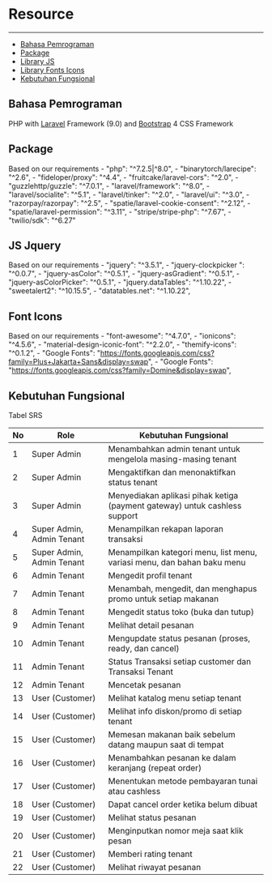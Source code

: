 # Resource

---

- [Bahasa Pemrograman](#section-1)
- [Package](#section-2)
- [Library JS](#section-3)
- [Library Fonts Icons](#section-4)
- [Kebutuhan Fungsional](#section-5)

<a name="section-1"></a>

## Bahasa Pemrograman
PHP with <a href="https://laravel.com" target="_blank">Laravel</a> Framework (9.0) and <a href="https://getbootstrap.com" target="_blank">Bootstrap</a> 4 CSS Framework

<a name="section-2"></a>

## Package
Based on our requirements
        - "php": "^7.2.5|^8.0",
        - "binarytorch/larecipe": "^2.6",
        - "fideloper/proxy": "^4.4",
        - "fruitcake/laravel-cors": "^2.0",
        - "guzzlehttp/guzzle": "^7.0.1",
        - "laravel/framework": "^8.0",
        - "laravel/socialite": "^5.1",
        - "laravel/tinker": "^2.0",
        - "laravel/ui": "^3.0",
        - "razorpay/razorpay": "^2.5",
        - "spatie/laravel-cookie-consent": "^2.12",
        - "spatie/laravel-permission": "^3.11",
        - "stripe/stripe-php": "^7.67",
        - "twilio/sdk": "^6.27"

<a name="section-3"></a>

## JS Jquery
Based on our requirements
        - "jquery": "^3.5.1",
        - "jquery-clockpicker ": "^0.0.7",
        - "jquery-asColor": "^0.5.1",
        - "jquery-asGradient": "^0.5.1",
        - "jquery-asColorPicker": "^0.5.1",
        - "jquery.dataTables": "^1.10.22",
        - "sweetalert2": "^10.15.5",
        - "datatables.net": "^1.10.22",

<a name="section-4"></a>

## Font Icons
Based on our requirements
        - "font-awesome": "^4.7.0",
        - "ionicons": "^4.5.6",
        - "material-design-iconic-font": "^2.2.0",
        - "themify-icons": "^0.1.2",
        - "Google Fonts": "https://fonts.googleapis.com/css?family=Plus+Jakarta+Sans&display=swap",
        - "Google Fonts": "https://fonts.googleapis.com/css?family=Domine&display=swap",


<a name="section-5"></a>
## Kebutuhan Fungsional
Tabel SRS

| No      | Role                | Kebutuhan Fungsional
| --------| -----------------   | -----------
| 1       | Super Admin     | Menambahkan admin tenant untuk mengelola masing-masing tenant
| 2       | Super Admin     | Mengaktifkan dan menonaktifkan status tenant
| 3       | Super Admin     | Menyediakan aplikasi pihak ketiga (payment gateway) untuk cashless support
| 4       | Super Admin, Admin Tenant     | Menampilkan rekapan laporan transaksi
| 5       | Super Admin, Admin Tenant     | Menampilkan kategori menu, list menu, variasi menu, dan bahan baku menu
| 6       | Admin Tenant     | Mengedit profil tenant
| 7       | Admin Tenant     | Menambah, mengedit, dan menghapus promo untuk setiap makanan
| 8       | Admin Tenant     | Mengedit status toko (buka dan tutup)
| 9       | Admin Tenant     | Melihat detail pesanan 
| 10       | Admin Tenant     | Mengupdate status pesanan (proses, ready, dan cancel)
| 11       | Admin Tenant     | Status Transaksi setiap customer dan Transaksi Tenant
| 12       | Admin Tenant     | Mencetak pesanan
| 13      | User (Customer)     | Melihat katalog menu setiap tenant
| 14      | User (Customer)     | Melihat info diskon/promo di setiap tenant
| 15      | User (Customer)     | Memesan makanan baik sebelum datang maupun saat di tempat
| 16      | User (Customer)     | Menambahkan pesanan ke dalam keranjang (repeat order)
| 17      | User (Customer)     | Menentukan metode pembayaran tunai atau cashless
| 18      | User (Customer)     | Dapat cancel order ketika belum dibuat
| 19      | User (Customer)     | Melihat status pesanan
| 20      | User (Customer)     | Menginputkan nomor meja saat klik pesan
| 21      | User (Customer)     | Memberi rating tenant 
| 22      | User (Customer)     | Melihat riwayat pesanan

